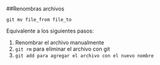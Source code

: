 ##Renombras archivos
```
git mv file_from file_to
```
Equivalente a los siguientes pasos:
1. Renombrar el archivo manualmente
2. `git rm` para eliminar el archivo con git
3. `git add para agregar el archivo con el nuevo nombre` 
